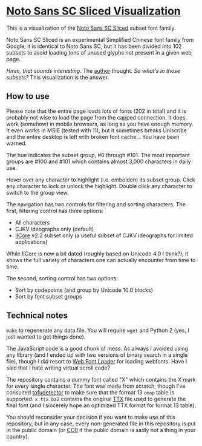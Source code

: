 # [Noto Sans SC Sliced Visualization][vis]

This is a visualization of the [Noto Sans SC Sliced] subset font family.

Noto Sans SC Sliced is an experimental Simplified Chinese font family from Google; it is identical to Noto Sans SC, but it has been divided into 102 subsets to avoid loading tons of unused glyphs not present in a given web page.

*Hmm, that sounds interesting.* The [author] thought. *So what's in those subsets?* This visualization is the answer.

[vis]: https://lifthrasiir.github.io/noto-sans-sliced-vis/sc
[Noto Sans SC Sliced]: https://fonts.google.com/earlyaccess#Noto+Sans+SC+Sliced
[author]: https://github.com/lifthrasiir/

## How to use

Please note that the entire page loads lots of fonts (202 in total) and it is probably not wise to load the page from the capped connection. It does work (somehow) in mobile browsers, as long as you have enough memory. It even works in MSIE (tested with 11), but it sometimes breaks Uniscribe and the entire desktop is left with broken font cache... You have been warned.

The hue indicates the subset group, #<!-- -->0 through #<!-- -->101. The most important groups are #<!-- -->100 and #<!-- -->101 which contains almost 3,000 characters in daily use.

Hover over any character to highlight (i.e. embolden) its subset group. Click any character to lock or unlock the highlight. Double click any character to switch to the group view.

The navigation has two controls for filtering and sorting characters. The first, filtering control has three options:

* All characters
* CJKV ideographs only (default)
* [IICore] v2.2 subset only (a useful subset of CJKV ideographs for limited applications)

While IICore is now a bit dated (roughly based on Unicode 4.0 I think?), it shows the full variety of characters one can actually encounter from time to time.

The second, sorting control has two options:

* Sort by codepoints (and group by Unicode 10.0 blocks)
* Sort by font subset groups

[IICore]: https://en.wikipedia.org/wiki/International_Ideographs_Core

## Technical notes

`make` to regenerate any data file. You will require `wget` and Python 2 (yes, I just wanted to get things done).

The JavaScript code is a good chunk of mess. As always I avoided using any library (and I ended up with two versions of binary search in a single file), though I did resort to [Web Font Loader] for loading webfonts. Have I said that I hate writing virtual scroll code?

The repository contains a dummy font called "X" which contains the X mark for every single character. The font was made from scratch, though I've consulted [tofudetector] to make sure that the format 13 `cmap` table is supported. `x.ttx.bz2` contains the original [TTX][fonttools] file used to generate the final font (and I sincerely hope an optimized TTX format for format 13 table).

You should reconsider your decision if you want to make use of this repository, but in any case, every non-generated file in this repository is put in the public domain (or [CC0] if the public domain is sadly not a thing in your country).

[Web Font Loader]: https://github.com/typekit/webfontloader/
[tofudetector]: https://github.com/santhoshtr/tofudetector/
[fonttools]: https://github.com/behdad/fonttools/
[CC0]: LICENSE.txt

